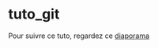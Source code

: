 # tuto_git

Pour suivre ce tuto, regardez ce [diaporama](https://docs.google.com/presentation/d/1FXUvflMo2eUOX5QkG2L_hx81LK8YaHjE7_eEl7TiSEY/edit?usp=sharing)
